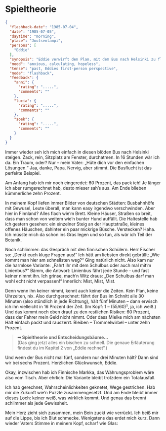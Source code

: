 # Spieltheorie

```json
{
  "flashback-date": "1985-07-04",
  "date": "1985-07-05",
  "daytime": "morning",
  "place": "Joutsenlampi",
  "persons": [
    "Eddie"
  ],
  "synopsis": "Eddie verwirft den Plan, mit dem Bus nach Helsinki zu fliehen – zu riskant, die Erfolgschance liegt unter zehn Prozent.",
  "mood": "anxious, calculating, hopeless",
  "tense": "past, Eddies first-person perspective",
  "mode": "flashback",
  "feedback": {
    "anni": {
      "rating": ".....",
      "comments": ""
    },
    "lucia": {
      "rating": ".....",
      "comments": ""
    },
    "soek": {
      "rating": ".....",
      "comments": ""
    }
  }
}
```

Immer wieder seh ich mich einfach in diesen blöden Bus nach Helsinki steigen.
Zack, rein, Sitzplatz am Fenster, durchatmen. In 16 Stunden wär ich da. Ein
Traum, oder? Nur – mein Vater: „Hüte dich vor den einfachen Lösungen.“ Jaa,
danke, Papa. Nervig, aber stimmt. Die Busflucht ist das perfekte Beispiel.

Am Anfang hab ich mir noch eingeredet: 60 Prozent, das pack ich! Je länger ich
aber rumgerechnet hab, desto mieser sah’s aus. Am Ende blieben kümmerliche zehn
Prozent.

In meinem Kopf liefen immer Bilder von deutschen Städten: Busbahnhöfe mit
Gewusel, Leute überall, man kann easy irgendwo verschwinden. Aber hier in
Finnland? Alles flach wie’m Brett. Kleine Häuser, Straßen so breit, dass man
schon von weitem wie’n bunter Hund auffällt. Die Haltestelle hab ich gestern
gesehen: ein einzelner Steig an der Hauptstraße, kleines offenes Häuschen,
dahinter ein paar mickrige Büsche. Verstecken? Haha. Ich müsste mich da schon
ins Gras legen und so tun, als wär ich Teil der Botanik.

Noch schlimmer: das Gespräch mit den finnischen Schülern. Herr Fischer so:
„Denkt euch kluge Fragen aus!“ Ich hätt am liebsten direkt gebrüllt: „Wie kommt
man hier am schnellsten weg?“ Ging natürlich nicht. Also kam nur die harmlose
Variante: „Fahrt ihr mit dem Schulbus oder auch mal mit’m Linienbus?“ Bämm, die
Antwort: Linienbus fährt jede Stunde – und fast keiner nimmt ihn. Ich grinse,
mach’n Witz draus: „Den Schulbus darf man wohl echt nicht verpassen!“ Innerlich:
Mist, Mist, Mist.

Denn wenn ihn keiner nimmt, kennt auch keiner die Zeiten. Kein Plan, keine
Uhrzeiten, nix. Also durchgerechnet: fährt der Bus im Schnitt alle 30 Minuten
(also stündlich in jede Richtung), hält fünf Minuten – dann erwisch ich ihn
vielleicht in 16 Prozent der Zeit. (Im Kopf: 1 – (55/60)², ja, ich weiß.) Und
das kommt noch oben drauf zu den restlichen Risiken: 60 Prozent, dass der Fahrer
mein Geld nicht nimmt. Oder dass Mielke mich am nächsten Halt einfach packt und
rauszerrt. Bleiben – Trommelwirbel – unter zehn Prozent.

> **➡ Spieltheorie und Entscheidungsbäume…**\
> (Das ging jetzt alles ein bischen zu schnell. Die genaue Erläuterung findest du im Kapitel 2 von „Eddie rechnet“.)

Und wenn der Bus nicht mal fünf, sondern nur drei Minuten hält? Dann sind wir
bei sechs Prozent. Herzlichen Glückwunsch, Eddie.

Okay, inzwischen hab ich Finnische Markka, das Währungsproblem wäre also vom
Tisch. Aber ehrlich: Die Variante bleibt trotzdem ein Totalausfall.

Ich hab gerechnet, Wahrscheinlichkeiten geknetet, Wege gestrichen. Hab mir die
Zukunft wie’n Puzzle zusammengesetzt. Und am Ende bleibt immer dieses Loch:
keiner weiß, was wirklich kommt. Und genau das brennt schlimmer als jede
Gewissheit.

Mein Herz zieht sich zusammen, mein Bein zuckt wie verrückt. Ich beiß mir auf
die Lippe, bis ich Blut schmecke. Wenigstens das erdet mich kurz. Dann wieder
Vaters Stimme in meinem Kopf, scharf wie Glas:
